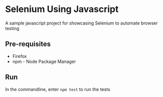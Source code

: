 # Selenium Using Javascript
A sample javascript project for showcasing Selenium to automate browser testing

## Pre-requisites
* Firefox
* npm - Node Package Manager

## Run
In the commandline, enter `npm test` to run the tests 
